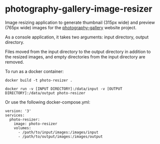 # photography-gallery-image-resizer

Image resizing application to generate thumbnail (315px wide) and preview (765px wide) images for the [photography-gallery](https://github.com/georgesavill/photography-gallery) website project.

As a console application, it takes two arguments: input directory, output directory.

Files moved from the input directory to the output directory in addition to the resized images, and empty directories from the input directory are removed.

To run as a docker container:

```
docker build -t photo-resizer .
```
```
docker run -v [INPUT DIRECTORY]:/data/input -v [OUTPUT DIRECTORY]:/data/output photo-resizer
```

Or use the following docker-compose.yml:

```  
version: '3'
services:
  photo-resizer:
    image: photo-resizer
    volumes:
      - /path/to/input/images:/images/input
      - /path/to/output/images:/images/output
```
